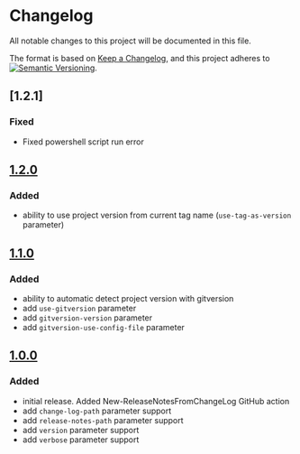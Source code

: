 # Changelog

All notable changes to this project will be documented in this file.

The format is based on [Keep a Changelog](https://keepachangelog.com/en/1.0.0/),
and this project adheres to
[![Semantic Versioning](https://img.shields.io/static/v1?label=Semantic%20Versioning&message=v2.0.0&color=green&logo=semver)](https://semver.org/lang/en/spec/v2.0.0.html).

<!--
## [Unreleased]

## [1.0.0]

### Added

- feature

### Changed

- behavior

### Deprecated

- soon-to-be removed features

### Removed

- now removed features

### Fixed

- bug fixes

### Security

- in case of vulnerabilities
-
-->

## [1.2.1]

### Fixed

- Fixed powershell script run error

## [1.2.0]

### Added

- ability to use project version from current tag name
  (`use-tag-as-version` parameter)

## [1.1.0]

### Added

- ability to automatic detect project version with gitversion
- add `use-gitversion` parameter
- add `gitversion-version` parameter
- add `gitversion-use-config-file` parameter

## [1.0.0]

### Added

- initial release. Added New-ReleaseNotesFromChangeLog GitHub action
- add `change-log-path` parameter support
- add `release-notes-path` parameter support
- add `version` parameter support
- add `verbose` parameter support

[Unreleased]: https://github.com/IT-Service/New-ReleaseNotesFromChangeLog/compare/v1.2.0...HEAD
[1.2.0]: https://github.com/IT-Service/New-ReleaseNotesFromChangeLog/compare/v1.1.0...v1.2.0
[1.1.0]: https://github.com/IT-Service/New-ReleaseNotesFromChangeLog/compare/v1.0.0...v1.1.0
[1.0.0]: https://github.com/IT-Service/New-ReleaseNotesFromChangeLog/releases/tag/v1.0.0
